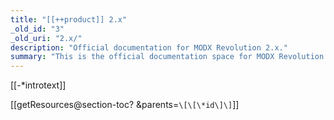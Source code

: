 ```yaml
---
title: "[[++product]] 2.x"
_old_id: "3"
_old_uri: "2.x/"
description: "Official documentation for MODX Revolution 2.x."
summary: "This is the official documentation space for MODX Revolution 2.x."
---
```


\[\[-\*introtext\]\] <section> \[\[getResources@section-toc? &parents=`\[\[\*id\]\]`\]\] </section>